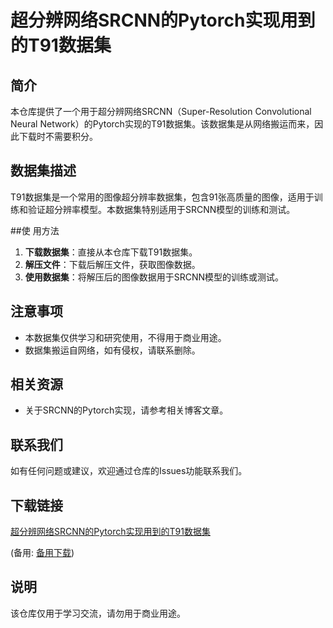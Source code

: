 # 超分辨网络SRCNN的Pytorch实现用到的T91数据集

## 简介

本仓库提供了一个用于超分辨网络SRCNN（Super-Resolution Convolutional Neural Network）的Pytorch实现的T91数据集。该数据集是从网络搬运而来，因此下载时不需要积分。

## 数据集描述

T91数据集是一个常用的图像超分辨率数据集，包含91张高质量的图像，适用于训练和验证超分辨率模型。本数据集特别适用于SRCNN模型的训练和测试。

##使 用方法

1. **下载数据集**：直接从本仓库下载T91数据集。
2. **解压文件**：下载后解压文件，获取图像数据。
3. **使用数据集**：将解压后的图像数据用于SRCNN模型的训练或测试。

## 注意事项

- 本数据集仅供学习和研究使用，不得用于商业用途。
- 数据集搬运自网络，如有侵权，请联系删除。

## 相关资源

- 关于SRCNN的Pytorch实现，请参考相关博客文章。

## 联系我们

如有任何问题或建议，欢迎通过仓库的Issues功能联系我们。

## 下载链接
[超分辨网络SRCNN的Pytorch实现用到的T91数据集](https://pan.quark.cn/s/9df3adb0787f) 

(备用: [备用下载](https://pan.baidu.com/s/1NwtcEPmf0aJZRN08juEQgg?pwd=1234))

## 说明

该仓库仅用于学习交流，请勿用于商业用途。
